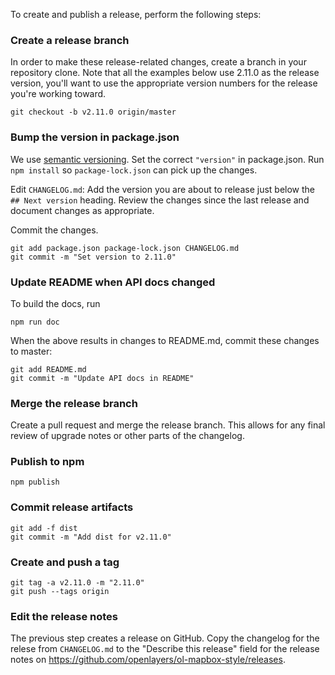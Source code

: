 To create and publish a release, perform the following steps:

### Create a release branch

In order to make these release-related changes, create a branch in your repository clone.
Note that all the examples below use 2.11.0 as the release version, you'll want to use the appropriate version numbers for the release you're working toward.

    git checkout -b v2.11.0 origin/master

### Bump the version in package.json

We use [semantic versioning](https://semver.org). Set the correct `"version"` in package.json. Run `npm install` so `package-lock.json` can pick up the changes.

Edit `CHANGELOG.md`: Add the version you are about to release just below the `## Next version` heading. Review the changes since the last release and document changes as appropriate.

Commit the changes.

    git add package.json package-lock.json CHANGELOG.md
    git commit -m "Set version to 2.11.0"

### Update README when API docs changed

To build the docs, run

    npm run doc

When the above results in changes to README.md, commit these changes to master:

    git add README.md
    git commit -m "Update API docs in README"

### Merge the release branch

Create a pull request and merge the release branch. This allows for any final review of upgrade notes or other parts of the changelog.

### Publish to npm

    npm publish

### Commit release artifacts

    git add -f dist
    git commit -m "Add dist for v2.11.0"

### Create and push a tag

    git tag -a v2.11.0 -m "2.11.0"
    git push --tags origin

### Edit the release notes

The previous step creates a release on GitHub. Copy the changelog for the relese from `CHANGELOG.md` to the "Describe this release" field for the release notes on https://github.com/openlayers/ol-mapbox-style/releases.
